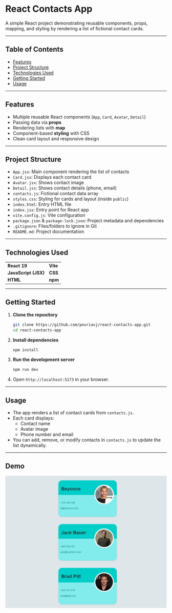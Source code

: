 # React Contacts App

A simple React project demonstrating reusable components, props, mapping, and styling by rendering a list of fictional contact cards.

---

## Table of Contents
 
- [Features](#features)  
- [Project Structure](#project-structure)  
- [Technologies Used](#technologies-used)  
- [Getting Started](#getting-started)  
- [Usage](#usage)  


---

## Features

- Multiple reusable React components (`App`, `Card`, `Avatar`, `Detail`)  
- Passing data via **props**  
- Rendering lists with **map**  
- Component-based **styling** with CSS  
- Clean card layout and responsive design  

---

## Project Structure


- `App.jsx`: Main component rendering the list of contacts  
- `Card.jsx`: Displays each contact card  
- `Avatar.jsx`: Shows contact image  
- `Detail.jsx`: Shows contact details (phone, email)  
- `contacts.js`: Fictional contact data array  
- `styles.css`: Styling for cards and layout (inside `public`)  
- `index.html`: Entry HTML file  
- `index.jsx`: Entry point for React app  
- `vite.config.js`: Vite configuration  
- `package.json` & `package-lock.json`: Project metadata and dependencies  
- `.gitignore`: Files/folders to ignore in Git  
- `README.md`: Project documentation

---

## Technologies Used

<table>
  <tr>
    <td><b>React 19</b></td>
    <td><b>Vite</b></td>
  </tr>
  <tr>
    <td><b>JavaScript (JSX)</b></td>
    <td><b>CSS</b></td>
  </tr>
  <tr>
    <td><b>HTML</b></td>
    <td><b>npm</b></td>
  </tr>
</table>


---

## Getting Started

1. **Clone the repository**
   ```bash
   git clone https://github.com/pouriavj/react-contacts-app.git
   cd react-contacts-app
   ```
2. **Install dependencies**
   ```bash
   npm install

   ```
3. **Run the development server**
   ```bash
   npm run dev

   ```
4. Open `http://localhost:5173`
 in your browser.

---

## Usage

- The app renders a list of contact cards from `contacts.js`.  
- Each card displays:
  - Contact name  
  - Avatar image  
  - Phone number and email  
- You can add, remove, or modify contacts in `contacts.js` to update the list dynamically.

---

## Demo
![Screenshot](contacts-app.jpg)
   
